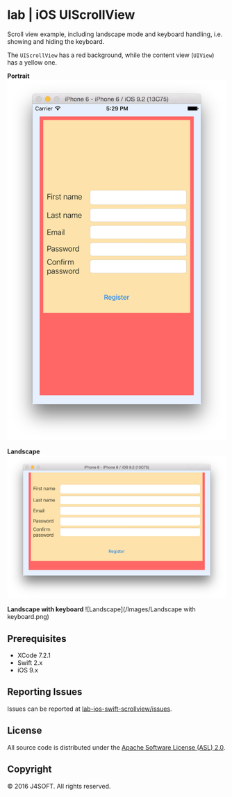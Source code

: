 # lab | iOS UIScrollView
Scroll view example, including landscape mode and keyboard handling, i.e. showing and hiding the keyboard.

The ```UIScrollView``` has a red background, while the content view (```UIView```) has a yellow one.

**Portrait**
![Portrait](/Images/Portrait.png)

**Landscape**
![Landscape](/Images/Landscape.png)

**Landscape with keyboard**
![Landscape](/Images/Landscape with keyboard.png)

## Prerequisites

- XCode 7.2.1
- Swift 2.x
- iOS 9.x

## Reporting Issues

Issues can be reported at [lab-ios-swift-scrollview/issues](lab-ios-swift-scrollview/issues).

## License

All source code is distributed under the [Apache Software License (ASL) 2.0](LICENSE).

## Copyright

© 2016 J4SOFT. All rights reserved.
